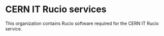 # CERN IT Rucio services
This organization contains Rucio software required for the CERN IT Rucio service.
